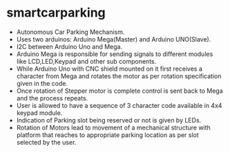 # smartcarparking
* Autonomous Car Parking Mechanism.
* Uses two arduinos: Arduino Mega(Master) and Arduino UNO(Slave).
* I2C between Arduino Uno and Mega.
* Arduino Mega is responsible for sending signals to different modules like LCD,LED,Keypad and other sub components.
* While Arduino Uno with CNC shield mounted on it first receives a character from Mega and rotates the motor as per rotation specification   given in the code.
* Once rotation of Stepper motor is complete control is sent back to Mega and the process repeats.
* User is allowed to have a sequence of 3 character code available in 4x4 keypad module.
* Indication of Parking slot being reserved or not is given by LEDs.
* Rotation of Motors lead to movement of a mechanical structure with platform that reaches to appropriate parking location as per slot       selected by the user.

